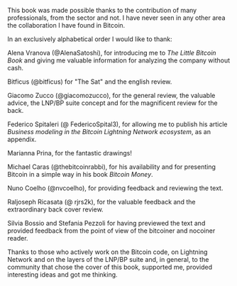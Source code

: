 This book was made possible thanks to the contribution of many professionals, from the sector and not. I have never seen in any other area the collaboration I have found in Bitcoin.

In an exclusively alphabetical order I would like to thank:

Alena Vranova (@AlenaSatoshi), for introducing me to _The Little Bitcoin Book_ and giving me valuable information for analyzing the company without cash.

 Bitficus (@bitficus) for &quot;The Sat&quot; and the english review.

Giacomo Zucco (@giacomozucco), for the general review, the valuable advice, the LNP/BP suite concept and for the magnificent review for the back.

Federico Spitaleri (@ FedericoSpital3), for allowing me to publish his article _Business modeling in the Bitcoin Lightning Network ecosystem_, as an appendix.

Marianna Prina, for the fantastic drawings!

Michael Caras (@thebitcoinrabbi), for his availability and for presenting Bitcoin in a simple way in his book _Bitcoin Money_.

Nuno Coelho (@nvcoelho), for providing feedback and reviewing the text.

Raljoseph Ricasata (@ rjrs2k), for the valuable feedback and the extraordinary back cover review.

Silvia Bossio and Stefania Pezzoli for having previewed the text and provided feedback from the point of view of the bitcoiner and nocoiner reader.

Thanks to those who actively work on the Bitcoin code, on Lightning Network and on the layers of the LNP/BP suite and, in general, to the community that chose the cover of this book, supported me, provided interesting ideas and got me thinking.
